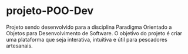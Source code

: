# projeto-POO-Dev
Projeto sendo desenvolvido para a disciplina Paradigma Orientado a Objetos para Desenvolvimento de Software. 
O objetivo do projeto é criar uma plataforma que seja interativa, intuitiva e útil para pescadores artesanais.

